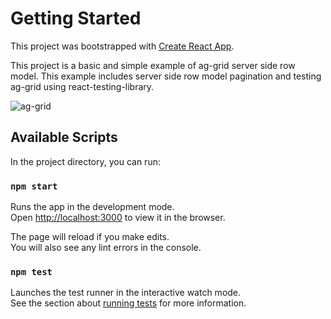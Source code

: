 # Getting Started

This project was bootstrapped with [Create React App](https://github.com/facebook/create-react-app).

This project is a basic and simple example of ag-grid server side row model. This example includes server side row model pagination and testing ag-grid using react-testing-library.

![ag-grid](https://ibb.co/S6w62HP)

## Available Scripts

In the project directory, you can run:

### `npm start`

Runs the app in the development mode.\
Open [http://localhost:3000](http://localhost:3000) to view it in the browser.

The page will reload if you make edits.\
You will also see any lint errors in the console.

### `npm test`

Launches the test runner in the interactive watch mode.\
See the section about [running tests](https://facebook.github.io/create-react-app/docs/running-tests) for more information.


